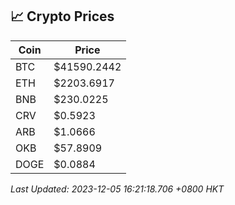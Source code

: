 ## 📈 Crypto Prices

| Coin | Price |
| ---- | ----- |
| BTC | $41590.2442 |
| ETH | $2203.6917 |
| BNB | $230.0225 |
| CRV | $0.5923 |
| ARB | $1.0666 |
| OKB | $57.8909 |
| DOGE | $0.0884 |

_Last Updated: 2023-12-05 16:21:18.706 +0800 HKT_
